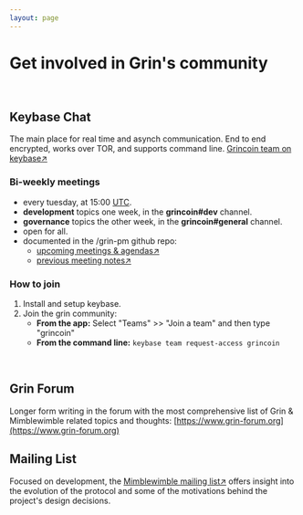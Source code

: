 ```yaml
---
layout: page
---
```


# Get involved in Grin's community
<br>

## Keybase Chat
The main place for real time and asynch communication. End to end encrypted, works over TOR, and supports command line. [Grincoin team on keybase↗](https://https://keybase.io/team/grincoin)

### Bi-weekly meetings
* every tuesday, at 15:00 [UTC](http://www.timebie.com/std/utc.php).
* **development** topics one week, in the **grincoin#dev** channel.
* **governance** topics the other week, in the **grincoin#general** channel.
* open for all.
* documented in the /grin-pm github repo:
   * [upcoming meetings & agendas↗](https://github.com/mimblewimble/grin-pm/issues?q=is%3Aissue+is%3Aopen+label%3Ameetings)
   * [previous meeting notes↗](https://github.com/mimblewimble/grin-pm#meeting-notes)

### How to join
1. Install and setup keybase.
2. Join the grin community:
   * **From the app:** Select "Teams" >> "Join a team" and then type "grincoin"
   * **From the command line:** `keybase team request-access grincoin`   
<br>

## Grin Forum

Longer form writing in the forum with the most comprehensive list of Grin & Mimblewimble related topics and thoughts: [https://www.grin-forum.org](https://www.grin-forum.org)
<br>

## Mailing List

Focused on development, the [Mimblewimble mailing list↗](https://lists.launchpad.net/mimblewimble/) offers insight into the evolution of the protocol and some of the motivations behind the project's design decisions.
